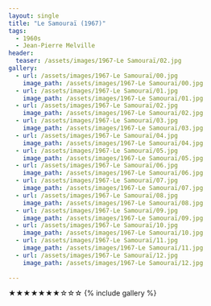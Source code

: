 ```yaml
---
layout: single
title: "Le Samouraï (1967)"
tags:
  - 1960s 
  - Jean-Pierre Melville
header:
  teaser: /assets/images/1967-Le Samouraï/02.jpg
gallery:
  - url: /assets/images/1967-Le Samouraï/00.jpg
    image_path: /assets/images/1967-Le Samouraï/00.jpg  
  - url: /assets/images/1967-Le Samouraï/01.jpg
    image_path: /assets/images/1967-Le Samouraï/01.jpg
  - url: /assets/images/1967-Le Samouraï/02.jpg
    image_path: /assets/images/1967-Le Samouraï/02.jpg
  - url: /assets/images/1967-Le Samouraï/03.jpg
    image_path: /assets/images/1967-Le Samouraï/03.jpg
  - url: /assets/images/1967-Le Samouraï/04.jpg
    image_path: /assets/images/1967-Le Samouraï/04.jpg
  - url: /assets/images/1967-Le Samouraï/05.jpg
    image_path: /assets/images/1967-Le Samouraï/05.jpg
  - url: /assets/images/1967-Le Samouraï/06.jpg
    image_path: /assets/images/1967-Le Samouraï/06.jpg
  - url: /assets/images/1967-Le Samouraï/07.jpg
    image_path: /assets/images/1967-Le Samouraï/07.jpg
  - url: /assets/images/1967-Le Samouraï/08.jpg
    image_path: /assets/images/1967-Le Samouraï/08.jpg
  - url: /assets/images/1967-Le Samouraï/09.jpg
    image_path: /assets/images/1967-Le Samouraï/09.jpg
  - url: /assets/images/1967-Le Samouraï/10.jpg
    image_path: /assets/images/1967-Le Samouraï/10.jpg
  - url: /assets/images/1967-Le Samouraï/11.jpg
    image_path: /assets/images/1967-Le Samouraï/11.jpg
  - url: /assets/images/1967-Le Samouraï/12.jpg
    image_path: /assets/images/1967-Le Samouraï/12.jpg
 
---
```

★★★★★★★☆☆☆
{% include gallery %}
